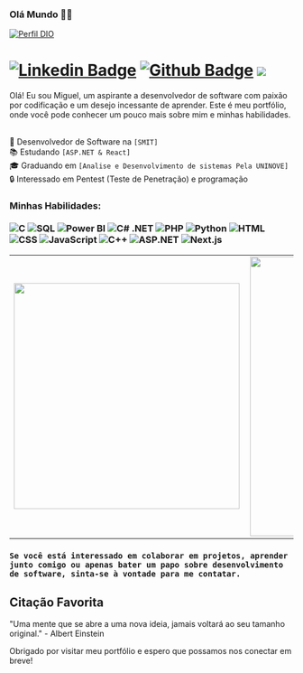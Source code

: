 ### Olá Mundo 🐱‍💻 
[![Perfil DIO](https://img.shields.io/badge/-Meu%20Perfil%20na%20DIO-30A3DC?style=for-the-badge)](https://www.dio.me/users/mi084)
# [![Linkedin Badge](https://img.shields.io/badge/-LinkedIn-0077B5?style=flat&logo=Linkedin&logoColor=white&link=https://www.linkedin.com/in/miguel-de-oliveira-gon%C3%A7alves-298733247/)](https://www.linkedin.com/in/miguel-de-oliveira-gon%C3%A7alves-298733247/) [![Github Badge](https://img.shields.io/badge/-Github-242A2D?style=flat&logo=Github&logoColor=white&link=https://github.com/miguel084/)](https://github.com/miguel084/) ![](https://komarev.com/ghpvc/?username=miguel084)

<p align="left"> 
Olá! Eu sou Miguel, um aspirante a desenvolvedor de software com paixão por codificação e um desejo incessante de aprender. Este é meu portfólio, onde você pode conhecer um pouco mais sobre mim e minhas habilidades. <br> <br>

💼 Desenvolvedor de Software na `[SMIT]`<br>
📚 Estudando `[ASP.NET & React]`<br>
🎓 Graduando em `[Analise e Desenvolvimento de sistemas Pela UNINOVE]`<br>
🔒 Interessado em Pentest (Teste de Penetração) e programação<br>
</p>

### Minhas Habilidades: <br/> <br/> ![C](https://img.shields.io/badge/-C-A8B9CC?style=flat&logoColor=white&logo=c) ![SQL](https://img.shields.io/badge/-SQL-4479A1?style=flat&logoColor=white&logo=sql) ![Power BI](https://img.shields.io/badge/-Power%20BI-F2C811?style=flat&logoColor=black&logo=powerbi) ![C# .NET](https://img.shields.io/badge/-C%23%20.NET-512BD4?style=flat&logoColor=white&logo=c-sharp) ![PHP](https://img.shields.io/badge/-PHP-777BB4?style=flat&logoColor=white&logo=php) ![Python](https://img.shields.io/badge/-Python-3776AB?style=flat&logoColor=white&logo=python) ![HTML](https://img.shields.io/badge/-HTML-E34F26?style=flat&logoColor=white&logo=html5) ![CSS](https://img.shields.io/badge/-CSS-1572B6?style=flat&logoColor=white&logo=css3) ![JavaScript](https://img.shields.io/badge/-JavaScript-F7DF1E?style=flat&logoColor=black&logo=javascript) ![C++](https://img.shields.io/badge/-C++-00599C?style=flat&logoColor=white&logo=c%2B%2B) ![ASP.NET](https://img.shields.io/badge/-ASP.NET-512BD4?style=flat&logoColor=white&logo=dot-net) ![Next.js](https://img.shields.io/badge/-Next.js-000000?style=flat&logoColor=white&logo=next-dot-js)

<center>
  <table>
    <tr>
        <td><img width="400px" align="left" src="https://github-readme-stats-git-masterrstaa-rickstaa.vercel.app/api/top-langs/?username=miguel084&hide=html,TSQL,CSS,PLSQL,php,SCSS,Jupyter%20Notebook&layout=compact&count_private=true&langs_count=8&bg_color=333333&text_color=ffffff" /></td>
        <td><img width="495px" align="left" src="https://github-readme-stats-git-masterrstaa-rickstaa.vercel.app/api?username=miguel084&show_icons=true&count_private=true&bg_color=333333&text_color=ffffff" /></td>
    </tr>   
  </table>
</center>

### ` Se você está interessado em colaborar em projetos, aprender junto comigo ou apenas bater um papo sobre desenvolvimento de software, sinta-se à vontade para me contatar. `

## Citação Favorita

"Uma mente que se abre a uma nova ideia, jamais voltará ao seu tamanho original." - Albert Einstein

Obrigado por visitar meu portfólio e espero que possamos nos conectar em breve!
